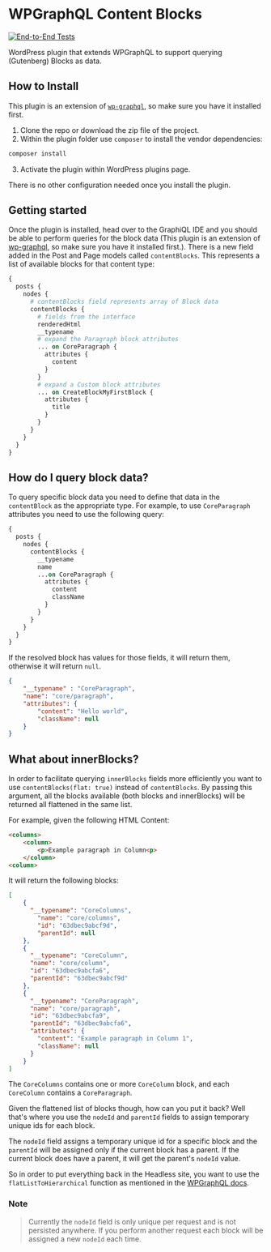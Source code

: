 # WPGraphQL Content Blocks

[![End-to-End Tests](https://github.com/wpengine/wp-graphql-content-blocks/actions/workflows/e2e-tests.yml/badge.svg)](https://github.com/wpengine/wp-graphql-content-blocks/actions/workflows/e2e-tests.yml)

WordPress plugin that extends WPGraphQL to support querying (Gutenberg) Blocks as data.

## How to Install

This plugin is an extension of [`wp-graphql`](https://www.wpgraphql.com/), so make sure you have it installed first.

1. Clone the repo or download the zip file of the project.
2. Within the plugin folder use `composer` to install the vendor dependencies:

```bash
composer install
```
3. Activate the plugin within WordPress plugins page.

There is no other configuration needed once you install the plugin.

## Getting started

Once the plugin is installed, head over to the GraphiQL IDE and you should be able to perform queries for the block data (This plugin is an extension of [wp-graphql](https://www.wpgraphql.com/), so make sure you have it installed first.).
There is a new field added in the Post and Page models called `contentBlocks`.
This represents a list of available blocks for that content type:

```graphql
{
  posts {
    nodes {
      # contentBlocks field represents array of Block data
      contentBlocks {
        # fields from the interface
        renderedHtml
        __typename
        # expand the Paragraph block attributes
        ... on CoreParagraph {
          attributes {
            content
          }
        }
        # expand a Custom block attributes
        ... on CreateBlockMyFirstBlock {
          attributes {
            title
          }
        }
      }
    }
  }
}
```

## How do I query block data?

To query specific block data you need to define that data in the `contentBlock` as the appropriate type.
For example, to use `CoreParagraph` attributes you need to use the following query:

```graphql
{
  posts {
    nodes {
      contentBlocks {
        __typename
        name
        ...on CoreParagraph {
          attributes {
            content
            className
          }
        }
      }
    }
  }
}
```

If the resolved block has values for those fields, it will return them, otherwise it will return `null`.

```json
{
	"__typename" : "CoreParagraph",
	"name": "core/paragraph",
	"attributes": {
    	"content": "Hello world",
    	"className": null
	}
}
```

## What about innerBlocks?

In order to facilitate querying `innerBlocks` fields more efficiently you want to use `contentBlocks(flat: true)` instead of `contentBlocks`.
By passing this argument, all the blocks available (both blocks and innerBlocks) will be returned all flattened in the same list.

For example, given the following HTML Content:

```html
<columns>
	<column>
		<p>Example paragraph in Column<p>
	</column>
<column>
```

It will return the following blocks:

```json
[
	{
	  "__typename": "CoreColumns",
		"name": "core/columns",
		"id": "63dbec9abcf9d",
		"parentId": null
	},
	{
	  "__typename": "CoreColumn",
	  "name": "core/column",
	  "id": "63dbec9abcfa6",
      "parentId": "63dbec9abcf9d"
	},
	{
	  "__typename": "CoreParagraph",
	  "name": "core/paragraph",
	  "id": "63dbec9abcfa9",
      "parentId": "63dbec9abcfa6",
	  "attributes": {
	    "content": "Example paragraph in Column 1",
	    "className": null
	  }
	}
]
```

The `CoreColumns` contains one or more `CoreColumn` block, and each `CoreColumn` contains a `CoreParagraph`.

Given the flattened list of blocks though, how can you put it back? Well that's where you use the `nodeId` and `parentId` fields to assign temporary unique ids for each block.

The `nodeId` field assigns a temporary unique id for a specific block and the `parentId` will
be assigned only if the current block has a parent. If the current block does have a parent, it will get the parent's `nodeId` value.

So in order to put everything back in the Headless site, you want to use the `flatListToHierarchical` function as mentioned in the [WPGraphQL docs](https://www.wpgraphql.com/docs/menus#hierarchical-data).

### Note
> Currently the `nodeId` field is only unique per request and is not persisted anywhere. If you perform another request each block will be assigned a new `nodeId` each time.
